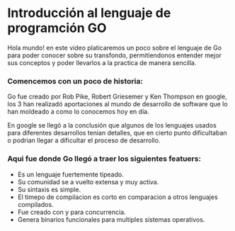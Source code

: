 # Introducción al lenguaje de programción GO

Hola mundo! en este video platicaremos un poco sobre el lenguaje de Go para poder conocer sobre su transfondo, permitiendonos entender mejor sus conceptos y poder llevarlos a la practica de manera sencilla.

### Comencemos con un poco de historia:

Go fue creado por Rob Pike, Robert Griesemer y Ken Thompson en google, los 3 han realizadó aportaciones al mundo de desarrollo de software que lo han moldeado a como lo conocemos hoy en día.

En google se llegó a la conclusión que algunos de los lenguajes usados para diferentes desarrollos tenian detalles, que en cierto punto dificultaban o podrian llegar a dificultar el proceso de desarrollo.

### Aqui fue donde Go llegó a traer los siguientes featuers:

- Es un lenguaje fuertemente tipeado.
- Su comunidad se a vuelto extensa y muy activa.
- Su sintaxis es simple.
- El timepo de compilacion es corto en comparacion a otros lenguajes compilados.
- Fue creado con y para concurrencia.
- Genera binarios funcionales para multiples sistemas operativos.
